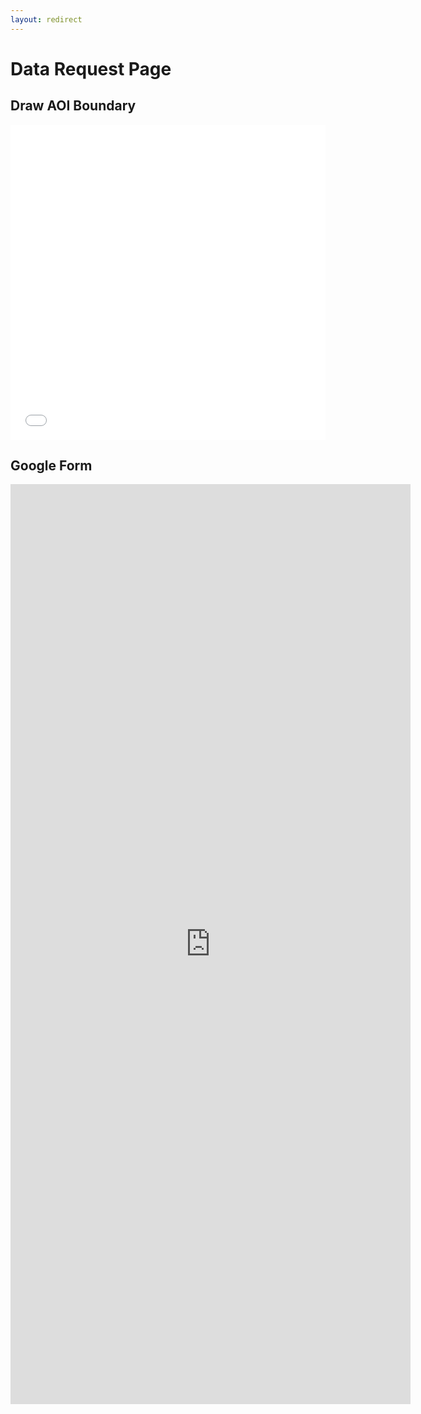 ```yaml
---
layout: redirect
---
```

# Data Request Page

## Draw AOI Boundary
<style>.embed-container {position: relative; padding-bottom: 100%; height: 0; max-width: 100%;} .embed-container iframe, .embed-container object, .embed-container iframe{position: absolute; top: 0; left: 0; width: 100%; height: 100%;} small{position: absolute; z-index: 40; bottom: 0; margin-bottom: -15px;}</style><div class="embed-container"><iframe width="800" height="800" frameborder="0" scrolling="no" marginheight="0" marginwidth="0" title="DataCollectorAOIMap" src="//iconengineering.maps.arcgis.com/apps/Embed/index.html?webmap=7a3d5770f63846aba04faff70ca05bcd&extent=-107.1413,39.3456,-102.6287,40.8664&home=true&zoom=true&previewImage=true&scale=true&search=true&searchextent=false&disable_scroll=true&theme=dark"></iframe></div>

## Google Form
<iframe src="https://docs.google.com/forms/d/e/1FAIpQLSfLd7RU_DcbJKpdZTfzbGv_vzp4auiG-xGxxo_DsjaX87z0NQ/viewform?embedded=true" width="640" height="1472" frameborder="0" marginheight="0" marginwidth="0">Loading…</iframe>
